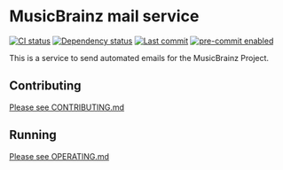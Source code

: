 # MusicBrainz mail service

[![CI status](https://github.com/JadedBlueEyes/mb-mail-service/actions/workflows/ci.yml/badge.svg?branch=main)](https://github.com/JadedBlueEyes/mb-mail-service/actions/workflows/ci.yml?query=branch%3Amain) [![Dependency status](https://deps.rs/repo/github/JadedBlueEyes/mb-mail-service/status.svg)](https://deps.rs/repo/github/JadedBlueEyes/mb-mail-service) [![Last commit](https://img.shields.io/github/last-commit/JadedBlueEyes/mb-mail-service.svg?logo=github&logoColor=white)](https://github.com/JadedBlueEyes/mb-mail-service/commits/main/) [![pre-commit enabled](https://img.shields.io/badge/pre--commit-enabled-brightgreen?logo=pre-commit)](https://github.com/pre-commit/pre-commit)

This is a service to send automated emails for the MusicBrainz Project.

## Contributing

[Please see CONTRIBUTING.md](./docs/CONTRIBUTING.md)

## Running

[Please see OPERATING.md](./docs/OPERATING.md)

